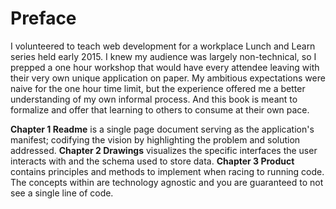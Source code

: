 # Preface

I volunteered to teach web development for a workplace Lunch and Learn series held early 2015. I knew my audience was largely non-technical, so I prepped a one hour workshop that would have every attendee leaving with their very own unique application on paper. My ambitious expectations were naive for the one hour time limit, but the experience offered me a better understanding of my own informal process. And this book is meant to formalize and offer that learning to others to consume at their own pace.

**Chapter 1 Readme** is a single page document serving as the application's manifest; codifying the vision by highlighting the problem and solution addressed. **Chapter 2 Drawings** visualizes the specific interfaces the user interacts with and the schema used to store data. **Chapter 3 Product** contains principles and methods to implement when racing to running code. The concepts within are technology agnostic and you are guaranteed to not see a single line of code.
